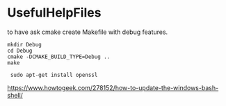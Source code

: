 # UsefulHelpFiles

to have ask cmake create Makefile with debug features.

```
mkdir Debug
cd Debug
cmake -DCMAKE_BUILD_TYPE=Debug ..
make
```
```
 sudo apt-get install openssl
```
https://www.howtogeek.com/278152/how-to-update-the-windows-bash-shell/
